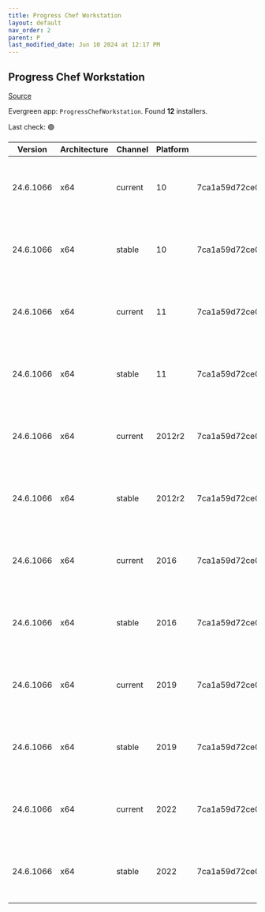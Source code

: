 ```yaml
---
title: Progress Chef Workstation
layout: default
nav_order: 2
parent: P
last_modified_date: Jun 10 2024 at 12:17 PM
---
```


## Progress Chef Workstation

[Source](https://www.chef.io/products/chef-workstation)

Evergreen app: `ProgressChefWorkstation`. Found **12** installers.

Last check: 🟢

| Version   | Architecture | Channel | Platform | Sha256                                                           | URI                                                                                                                                                                                                                                            |
| --------- | ------------ | ------- | -------- | ---------------------------------------------------------------- | ---------------------------------------------------------------------------------------------------------------------------------------------------------------------------------------------------------------------------------------------- |
| 24.6.1066 | x64          | current | 10       | 7ca1a59d72ce0260e5b02259691ab526c74e8c802bcc9d94965031b54733e62e | [https://packages.chef.io/files/current/chef-workstation/24.6.1066/windows/10/chef-workstation-24.6.1066-1-x64.msi](https://packages.chef.io/files/current/chef-workstation/24.6.1066/windows/10/chef-workstation-24.6.1066-1-x64.msi)         |
| 24.6.1066 | x64          | stable  | 10       | 7ca1a59d72ce0260e5b02259691ab526c74e8c802bcc9d94965031b54733e62e | [https://packages.chef.io/files/stable/chef-workstation/24.6.1066/windows/10/chef-workstation-24.6.1066-1-x64.msi](https://packages.chef.io/files/stable/chef-workstation/24.6.1066/windows/10/chef-workstation-24.6.1066-1-x64.msi)           |
| 24.6.1066 | x64          | current | 11       | 7ca1a59d72ce0260e5b02259691ab526c74e8c802bcc9d94965031b54733e62e | [https://packages.chef.io/files/current/chef-workstation/24.6.1066/windows/11/chef-workstation-24.6.1066-1-x64.msi](https://packages.chef.io/files/current/chef-workstation/24.6.1066/windows/11/chef-workstation-24.6.1066-1-x64.msi)         |
| 24.6.1066 | x64          | stable  | 11       | 7ca1a59d72ce0260e5b02259691ab526c74e8c802bcc9d94965031b54733e62e | [https://packages.chef.io/files/stable/chef-workstation/24.6.1066/windows/11/chef-workstation-24.6.1066-1-x64.msi](https://packages.chef.io/files/stable/chef-workstation/24.6.1066/windows/11/chef-workstation-24.6.1066-1-x64.msi)           |
| 24.6.1066 | x64          | current | 2012r2   | 7ca1a59d72ce0260e5b02259691ab526c74e8c802bcc9d94965031b54733e62e | [https://packages.chef.io/files/current/chef-workstation/24.6.1066/windows/2012r2/chef-workstation-24.6.1066-1-x64.msi](https://packages.chef.io/files/current/chef-workstation/24.6.1066/windows/2012r2/chef-workstation-24.6.1066-1-x64.msi) |
| 24.6.1066 | x64          | stable  | 2012r2   | 7ca1a59d72ce0260e5b02259691ab526c74e8c802bcc9d94965031b54733e62e | [https://packages.chef.io/files/stable/chef-workstation/24.6.1066/windows/2012r2/chef-workstation-24.6.1066-1-x64.msi](https://packages.chef.io/files/stable/chef-workstation/24.6.1066/windows/2012r2/chef-workstation-24.6.1066-1-x64.msi)   |
| 24.6.1066 | x64          | current | 2016     | 7ca1a59d72ce0260e5b02259691ab526c74e8c802bcc9d94965031b54733e62e | [https://packages.chef.io/files/current/chef-workstation/24.6.1066/windows/2016/chef-workstation-24.6.1066-1-x64.msi](https://packages.chef.io/files/current/chef-workstation/24.6.1066/windows/2016/chef-workstation-24.6.1066-1-x64.msi)     |
| 24.6.1066 | x64          | stable  | 2016     | 7ca1a59d72ce0260e5b02259691ab526c74e8c802bcc9d94965031b54733e62e | [https://packages.chef.io/files/stable/chef-workstation/24.6.1066/windows/2016/chef-workstation-24.6.1066-1-x64.msi](https://packages.chef.io/files/stable/chef-workstation/24.6.1066/windows/2016/chef-workstation-24.6.1066-1-x64.msi)       |
| 24.6.1066 | x64          | current | 2019     | 7ca1a59d72ce0260e5b02259691ab526c74e8c802bcc9d94965031b54733e62e | [https://packages.chef.io/files/current/chef-workstation/24.6.1066/windows/2019/chef-workstation-24.6.1066-1-x64.msi](https://packages.chef.io/files/current/chef-workstation/24.6.1066/windows/2019/chef-workstation-24.6.1066-1-x64.msi)     |
| 24.6.1066 | x64          | stable  | 2019     | 7ca1a59d72ce0260e5b02259691ab526c74e8c802bcc9d94965031b54733e62e | [https://packages.chef.io/files/stable/chef-workstation/24.6.1066/windows/2019/chef-workstation-24.6.1066-1-x64.msi](https://packages.chef.io/files/stable/chef-workstation/24.6.1066/windows/2019/chef-workstation-24.6.1066-1-x64.msi)       |
| 24.6.1066 | x64          | current | 2022     | 7ca1a59d72ce0260e5b02259691ab526c74e8c802bcc9d94965031b54733e62e | [https://packages.chef.io/files/current/chef-workstation/24.6.1066/windows/2022/chef-workstation-24.6.1066-1-x64.msi](https://packages.chef.io/files/current/chef-workstation/24.6.1066/windows/2022/chef-workstation-24.6.1066-1-x64.msi)     |
| 24.6.1066 | x64          | stable  | 2022     | 7ca1a59d72ce0260e5b02259691ab526c74e8c802bcc9d94965031b54733e62e | [https://packages.chef.io/files/stable/chef-workstation/24.6.1066/windows/2022/chef-workstation-24.6.1066-1-x64.msi](https://packages.chef.io/files/stable/chef-workstation/24.6.1066/windows/2022/chef-workstation-24.6.1066-1-x64.msi)       |
